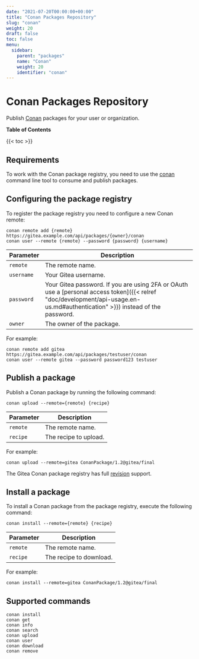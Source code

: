 ```yaml
---
date: "2021-07-20T00:00:00+00:00"
title: "Conan Packages Repository"
slug: "conan"
weight: 20
draft: false
toc: false
menu:
  sidebar:
    parent: "packages"
    name: "Conan"
    weight: 20
    identifier: "conan"
---
```


# Conan Packages Repository

Publish [Conan](https://conan.io/) packages for your user or organization.

**Table of Contents**

{{< toc >}}

## Requirements

To work with the Conan package registry, you need to use the [conan](https://conan.io/downloads.html) command line tool to consume and publish packages.

## Configuring the package registry

To register the package registry you need to configure a new Conan remote:

```shell
conan remote add {remote} https://gitea.example.com/api/packages/{owner}/conan
conan user --remote {remote} --password {password} {username}
```

| Parameter  | Description |
| -----------| ----------- |
| `remote`   | The remote name. |
| `username` | Your Gitea username. |
| `password` | Your Gitea password. If you are using 2FA or OAuth use a [personal access token]({{< relref "doc/development/api-usage.en-us.md#authentication" >}}) instead of the password. |
| `owner`    | The owner of the package. |

For example:

```shell
conan remote add gitea https://gitea.example.com/api/packages/testuser/conan
conan user --remote gitea --password password123 testuser
```

## Publish a package

Publish a Conan package by running the following command:

```shell
conan upload --remote={remote} {recipe}
```

| Parameter | Description |
| ----------| ----------- |
| `remote`  | The remote name. |
| `recipe`  | The recipe to upload. |

For example:

```shell
conan upload --remote=gitea ConanPackage/1.2@gitea/final
```

The Gitea Conan package registry has full [revision](https://docs.conan.io/en/latest/versioning/revisions.html) support.

## Install a package

To install a Conan package from the package registry, execute the following command:

```shell
conan install --remote={remote} {recipe}
```

| Parameter | Description |
| ----------| ----------- |
| `remote`  | The remote name. |
| `recipe`  | The recipe to download. |

For example:

```shell
conan install --remote=gitea ConanPackage/1.2@gitea/final
```

## Supported commands

```
conan install
conan get
conan info
conan search
conan upload
conan user
conan download
conan remove
```
